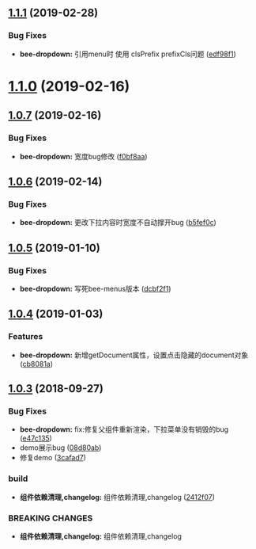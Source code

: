 <a name="1.1.1"></a>
## [1.1.1](https://github.com/tinper-bee/bee-dropdown/compare/v1.1.0...v1.1.1) (2019-02-28)


### Bug Fixes

* **bee-dropdown:** 引用menu时 使用 clsPrefix prefixCls问题 ([edf98f1](https://github.com/tinper-bee/bee-dropdown/commit/edf98f1))



<a name="1.1.0"></a>
# [1.1.0](https://github.com/tinper-bee/bee-dropdown/compare/v1.0.7...v1.1.0) (2019-02-16)



<a name="1.0.7"></a>
## [1.0.7](https://github.com/tinper-bee/bee-dropdown/compare/v1.0.6...v1.0.7) (2019-02-16)


### Bug Fixes

* **bee-dropdown:** 宽度bug修改 ([f0bf8aa](https://github.com/tinper-bee/bee-dropdown/commit/f0bf8aa))



<a name="1.0.6"></a>
## [1.0.6](https://github.com/tinper-bee/bee-dropdown/compare/v1.0.5...v1.0.6) (2019-02-14)


### Bug Fixes

* **bee-dropdown:** 更改下拉内容时宽度不自动撑开bug ([b5fef0c](https://github.com/tinper-bee/bee-dropdown/commit/b5fef0c))



<a name="1.0.5"></a>
## [1.0.5](https://github.com/tinper-bee/bee-dropdown/compare/v1.0.4...v1.0.5) (2019-01-10)


### Bug Fixes

* **bee-dropdown:** 写死bee-menus版本 ([dcbf2f1](https://github.com/tinper-bee/bee-dropdown/commit/dcbf2f1))



<a name="1.0.4"></a>
## [1.0.4](https://github.com/tinper-bee/bee-dropdown/compare/v1.0.3...v1.0.4) (2019-01-03)


### Features

* **bee-dropdown:** 新增getDocument属性，设置点击隐藏的document对象 ([cb8081a](https://github.com/tinper-bee/bee-dropdown/commit/cb8081a))



<a name="1.0.3"></a>
## [1.0.3](https://github.com/tinper-bee/bee-dropdown/compare/2412f07...v1.0.3) (2018-09-27)


### Bug Fixes

* **bee-dropdown:** fix:修复父组件重新渲染，下拉菜单没有销毁的bug ([e47c135](https://github.com/tinper-bee/bee-dropdown/commit/e47c135))
* demo展示bug ([08d80ab](https://github.com/tinper-bee/bee-dropdown/commit/08d80ab))
* 修复demo ([3cafad7](https://github.com/tinper-bee/bee-dropdown/commit/3cafad7))


### build

* **组件依赖清理,changelog:** 组件依赖清理,changelog ([2412f07](https://github.com/tinper-bee/bee-dropdown/commit/2412f07))


### BREAKING CHANGES

* **组件依赖清理,changelog:** 组件依赖清理,changelog



